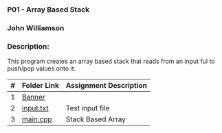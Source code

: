 ### P01 - Array Based Stack
### John Williamson
### Description:
This program creates an array based stack that reads from an input ful to push/pop values onto it.

|   #   | Folder Link | Assignment Description |
| :---: | ----------- | ---------------------- |
1       |  [Banner](https://github.com/the00cheat/2143-OOP-williamson/blob/master/Assignments/P01/Banner)|
2       |  [input.txt](https://github.com/the00cheat/2143-OOP-williamson/blob/master/Assignments/P01/Input)| Test input file
3       |  [main.cpp](https://github.com/the00cheat/2143-OOP-williamson/blob/master/Assignments/P01/Main.cpp)| Stack Based Array
